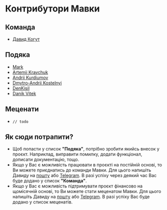 # Контрибутори Мавки

## Команда

- [Давид Когут](https://gihub.com/kohutd)

## Подяка

- [Mark](https://github.com/harnyk)
- [Artemii Kravchuk](https://github.com/ArtemiiKravchuk)
- [Andrii Kurdiumov](https://github.com/kant2002)
- [Dmytro-Andrii Kostelnyi](https://github.com/dkostmii)
- [DenKisil](https://github.com/denkisil)
- [Danik Vitek](https://github.com/DanikVitek)

## Меценати

- `// todo`

## Як сюди потрапити?

- Щоб попасти у список **"Подяка"**, потрібно зробити якийсь внесок у проєкт. Наприклад, виправити помилку, додати
  функціонал, дописати документацію, тощо.
- Якщо у Вас є можливість працювати в проєкті на постійній основі, то Ви можете приєднатись до команди Мавки. Для цього
  напишіть Давиду на [пошту](mailto:davyd.kohut@gmail.com) або [Telegram](https://t.me/kohutdb). В разі успіху через
  деякий час Вас буде додано у список
  **"Команда"**.
- Якщо у Вас є можливість підтримувати проєкт фінансово на щомісячній основі, то Ви можете стати меценатом Мавки. Для
  цього напишіть Давиду на [пошту](mailto:davyd.kohut@gmail.com) або [Telegram](https://t.me/kohutdb). В разі успіху Вас
  буде додано у
  список меценатів.
